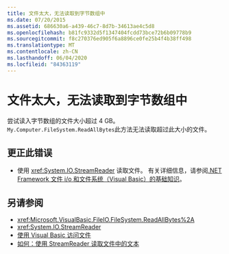 ```yaml
---
title: 文件太大，无法读取到字节数组中
ms.date: 07/20/2015
ms.assetid: 686630a6-a439-46c7-8d7b-34613ae4c5d8
ms.openlocfilehash: b81fc9332d5f1347404fcdd73bce72b6b09778b9
ms.sourcegitcommit: f8c270376ed905f6a8896ce0fe25b4f4b38ff498
ms.translationtype: MT
ms.contentlocale: zh-CN
ms.lasthandoff: 06/04/2020
ms.locfileid: "84363119"
---
```

# <a name="file-is-too-large-to-read-into-a-byte-array"></a>文件太大，无法读取到字节数组中
尝试读入字节数组的文件大小超过 4 GB。 `My.Computer.FileSystem.ReadAllBytes`此方法无法读取超过此大小的文件。  
  
## <a name="to-correct-this-error"></a>更正此错误  
  
- 使用 <xref:System.IO.StreamReader> 读取文件。 有关详细信息，请参阅[.NET Framework 文件 i/o 和文件系统（Visual Basic）的基础知识](../../developing-apps/programming/drives-directories-files/basics-of-net-framework-file-io-and-the-file-system.md)。  
  
## <a name="see-also"></a>另请参阅

- <xref:Microsoft.VisualBasic.FileIO.FileSystem.ReadAllBytes%2A>
- <xref:System.IO.StreamReader>
- [使用 Visual Basic 访问文件](../../developing-apps/programming/drives-directories-files/file-access.md)
- [如何：使用 StreamReader 读取文件中的文本](../../developing-apps/programming/drives-directories-files/how-to-read-text-from-files-with-a-streamreader.md)
